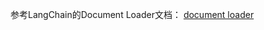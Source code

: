 参考LangChain的Document Loader文档： [document loader](https://python.langchain.com/v0.1/docs/modules/data_connection/document_loaders/)


